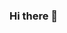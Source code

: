 ### Hi there 👋

<!--
**AllenBokingkito/AllenBokingkito** is a ✨ _special_ ✨ repository because its `README.md` (this file) appears on your GitHub profile.

Here are some ideas to get you started:

- 🔭 I’m currently working on stuff that is related on my course
- 🌱 I’m currently learning on Githubs lessons
- 👯 I’m looking to collaborate on anyone who can help enhance my coding skills
- 🤔 I’m looking for ebooks for more knowledge
- 📫 How to reach me: just email me or message me on facebook
- 😄 Pronouns: ...he/him
- ⚡ Fun fact: ...If I could have any superpower, it would be to speak any language so I could connect with anyone in the world.
-->
